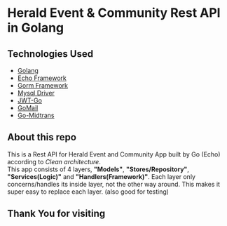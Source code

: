 # Herald Event & Community Rest API in Golang

## Technologies Used
- [Golang](https://golang.org)
- [Echo Framework](github.com/labstack/echo/v4)
- [Gorm Framework](htts://gorm.io/gorm )
- [Mysql Driver](https://gorm.io/driver/mysql)
- [JWT-Go](https://github.com/golang-jwt/jwt)
- [GoMail](https://github.com/go-gomail/gomail)
- [Go-Midtrans](https://github.com/midtrans/midtrans-go)

## About this repo
This is a Rest API for Herald Event and Community App built by Go (Echo) according to *Clean architecture*.  
This app consists of 4 layers, **"Models"**, **"Stores/Repository"**, **"Services(Logic)"** and **"Handlers(Framework)"**.
Each layer only concerns/handles its inside layer, not the other way around.
This makes it super easy to replace each layer. (also good for testing)

## Thank You for visiting

[//]: #

